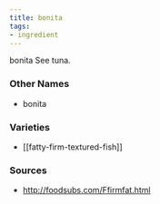 ```yaml
---
title: bonita
tags:
- ingredient
---
```

bonita See tuna.

### Other Names

* bonita

### Varieties

* [[fatty-firm-textured-fish]]

### Sources
* http://foodsubs.com/Ffirmfat.html
